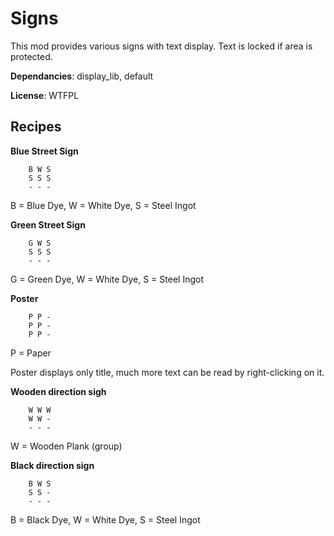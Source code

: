 # Signs

This mod provides various signs with text display. Text is locked if area is protected.

**Dependancies**: display_lib, default

**License**: WTFPL

## Recipes

**Blue Street Sign**

		B W S
		S S S
		- - -

B = Blue Dye, W = White Dye, S = Steel Ingot

**Green Street Sign**

		G W S
		S S S 
		- - -

G = Green Dye, W = White Dye, S = Steel Ingot

**Poster**

		P P -
		P P -
		P P -

P = Paper

Poster displays only title, much more text can be read by right-clicking on it.

**Wooden direction sigh**

		W W W
		W W -
		- - -

W = Wooden Plank (group)

**Black direction sign**

		B W S
		S S -
		- - -

B = Black Dye, W = White Dye, S = Steel Ingot

